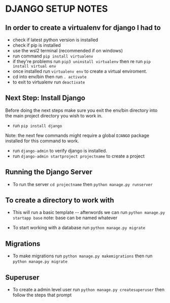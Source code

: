 # DJANGO SETUP NOTES

## In order to create a virtualenv for django I had to

- check if latest python version is installed
- check if pip is installed
- use the wsl2 terminal (recommended if on windows)
- run command `pip install virtualenv`
- if they're problems run `pip3 uninstall virtualenv` then re run `pip install virtual env`
- once installed run `virtualenv env` to create a virtual enviroment.
- cd into env/bin then run `. activate`
- to exit to virtualenv run `deactivate`

## Next Step: Install Django

Before doing the next steps make sure you exit the env/bin directory into the main project directory you wish to work in.

- run `pip install django`

Note: the next few commands might require a global `DJANGO` package installed for this command to work.

- run `django-admin` to verify django is installed.
- run `django-admin startproject projectname` to create a project

## Running the Django Server

- To run the server `cd projectname` then `python manage.py runserver`

## To create a directory to work with

- This will run a basic template -- afterwords we can run `python manage.py startapp base` note: base can be named whatever

- To start working with a database run `python manage.py migrate`

## Migrations

- To make migrations run `python manage.py makemigrations` then run `python manage.py migrate`

## Superuser

- To create a admin level user run `python manage.py createsuperuser` then follow the steps that prompt
